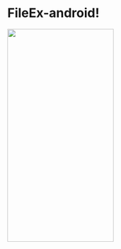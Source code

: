 # FileEx-android!
<img src="https://user-images.githubusercontent.com/113230023/213643843-5343acd3-4b0a-48d2-b6f2-d5a471f52b29.jpg" width="240" height="480">
